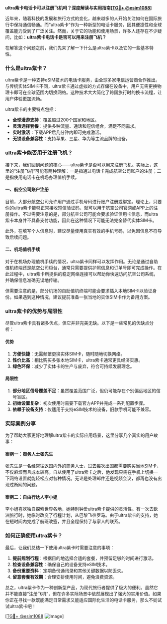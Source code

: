 **ultra紫卡电话卡可以注册飞机吗？深度解读与实用指南[[TG💪+ @esim1088](https://t.me/s/esim1088)]**

近年来，随着科技的发展和旅行方式的变化，越来越多的人开始关注如何在国际旅行中保持通信畅通。而“ultra紫卡”作为一种新型的电话卡服务，因其便捷性和全球覆盖能力受到了广泛关注。然而，关于它的功能和使用场景，许多人还存在不少疑问，比如：**ultra紫卡电话卡是否可以用来注册飞机？**

在解答这个问题之前，我们先来了解一下什么是ultra紫卡以及它的一些基本特性。

### 什么是ultra紫卡？

ultra紫卡是一种支持eSIM技术的电话卡服务，由全球多家电信运营商合作推出。与传统实体SIM卡不同，ultra紫卡通过虚拟的方式存储在设备中，用户无需更换物理卡即可在全球范围内切换网络。这种技术大大简化了跨国旅行时的换卡流程，让用户体验更加流畅。

ultra紫卡的主要特点包括：

- **全球漫游支持**：覆盖超过200个国家和地区。
- **灵活选择套餐**：提供多种流量、通话和短信组合，满足不同需求。
- **实时激活**：下载APP后几分钟内即可完成激活。
- **无锁设备兼容性**：支持苹果、三星、华为等主流品牌的设备。

### ultra紫卡能否用于注册飞机？

接下来，我们回到问题的核心——ultra紫卡是否可以用来注册飞机。实际上，这里的“注册飞机”可能有两种理解：一是指通过电话卡完成航空公司账户的注册；二是指使用电话卡在机场办理值机手续。

#### 一、航空公司账户注册

目前，大部分航空公司允许用户通过手机号码进行账户注册或绑定。理论上，只要你的ultra紫卡能够正常接收短信验证码，就可以用于航空公司官网或APP上的注册操作。不过需要注意的是，部分航空公司可能会要求验证信用卡信息，而ultra紫卡本身并不具备支付功能，因此在这种情况下可能无法完全替代实体SIM卡。

此外，在填写个人信息时，建议尽量使用真实有效的手机号码，以免因信息不符导致后续问题。

#### 二、机场值机手续

对于在机场办理值机手续的情况，ultra紫卡同样可以发挥作用。无论是通过自助值机终端还是航空公司柜台，通常只需要提供护照信息和订单号即可完成操作。在此过程中，ultra紫卡所提供的稳定网络连接可以帮助你快速访问航空公司系统，并确保信息准确无误地传输。

但需要注意的是，部分机场的自助值机终端可能会要求插入本地SIM卡以验证身份。如果遇到这种情况，建议提前准备一张当地的实体SIM卡作为备用方案。

### ultra紫卡的优势与局限性

尽管ultra紫卡具有诸多优点，但它并非完美无缺。以下是一些常见的优缺点分析：

#### 优势

1. **方便快捷**：无需频繁更换实体SIM卡，随时随地切换网络。
2. **性价比高**：相比购买多张本地SIM卡，ultra紫卡通常更具经济实惠。
3. **绿色环保**：减少了实体卡的生产与废弃，符合可持续发展理念。

#### 局限性

1. **部分地区信号覆盖不足**：虽然覆盖范围广泛，但仍可能存在个别偏远地区的信号盲区。
2. **初始设置复杂**：初次使用时需要下载官方APP并完成一系列配置步骤。
3. **依赖于设备支持**：仅适用于支持eSIM技术的设备，旧款手机可能不兼容。

### 实际案例分享

为了帮助大家更好地理解ultra紫卡的实际应用场景，这里分享几个真实的用户故事：

#### 案例一：商务人士张先生

张先生是一名经常往返国内外的商务人士，过去每次出国都需要购买当地SIM卡，不仅麻烦而且成本较高。自从使用了ultra紫卡之后，他发现只需在手机上切换一下网络设置就能轻松应对各种情况。无论是处理邮件还是视频会议，都再也没有出现过断网的问题。

#### 案例二：自由行达人李小姐

李小姐喜欢独自探索世界各地，她特别钟爱ultra紫卡提供的灵活性。有一次去欧洲旅行时，她临时改变了行程计划，从巴黎飞往罗马。由于ultra紫卡的支持，她在短时间内完成了航班改签，并且全程保持了与家人的联系。

### 如何正确使用ultra紫卡？

最后，让我们总结一下使用ultra紫卡时需要注意的事项：

1. **提前规划行程**：根据目的地选择合适的套餐，并预留足够的时间进行激活。
2. **检查设备兼容性**：确保自己的设备支持eSIM技术。
3. **备份重要资料**：定期备份通讯录和其他关键数据以防丢失。
4. **留意套餐有效期**：合理安排使用时间，避免浪费资源。

总之，ultra紫卡作为一种创新型产品，为现代旅行者提供了极大的便利。虽然它并不能直接“注册飞机”，但在许多实际场景中依然展现出了强大的实用价值。如果你正在寻找一款既能满足日常需求又能适应国际化生活的电话卡服务，那么不妨试试ultra紫卡吧！

[[TG💪+ @esim1088](https://t.me/s/esim1088) ![Image](https://i.postimg.cc/4NQfJmqS/Snipaste-2025-05-13-00-14-12.png)]